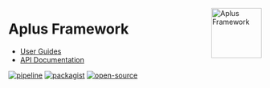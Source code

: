 <a href="https://gitlab.com/aplus-framework/framework"><img src="https://gitlab.com/aplus-framework/framework/-/raw/master/guide/image.png" alt="Aplus Framework" align="right" width="100"></a>

# Aplus Framework

- [User Guides](https://docs.aplus-framework.com/guides/index.html)
- [API Documentation](https://docs.aplus-framework.com/packages/default.html)

[![pipeline](https://gitlab.com/aplus-framework/framework/badges/master/pipeline.svg)](https://gitlab.com/aplus-framework/framework/-/pipelines?scope=branches)
[![packagist](https://img.shields.io/packagist/v/aplus/framework)](https://packagist.org/packages/aplus/framework)
[![open-source](https://img.shields.io/badge/open--source-donate-orange)](https://www.paypal.com/donate/?hosted_button_id=NGBNW5PY4VSJ4)
